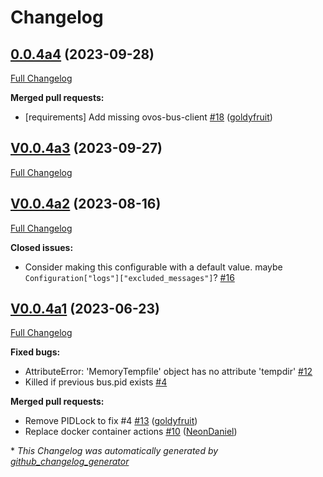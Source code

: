 # Changelog

## [0.0.4a4](https://github.com/OpenVoiceOS/ovos-messagebus/tree/0.0.4a4) (2023-09-28)

[Full Changelog](https://github.com/OpenVoiceOS/ovos-messagebus/compare/V0.0.4a3...0.0.4a4)

**Merged pull requests:**

- \[requirements\] Add missing ovos-bus-client [\#18](https://github.com/OpenVoiceOS/ovos-messagebus/pull/18) ([goldyfruit](https://github.com/goldyfruit))

## [V0.0.4a3](https://github.com/OpenVoiceOS/ovos-messagebus/tree/V0.0.4a3) (2023-09-27)

[Full Changelog](https://github.com/OpenVoiceOS/ovos-messagebus/compare/V0.0.4a2...V0.0.4a3)

## [V0.0.4a2](https://github.com/OpenVoiceOS/ovos-messagebus/tree/V0.0.4a2) (2023-08-16)

[Full Changelog](https://github.com/OpenVoiceOS/ovos-messagebus/compare/V0.0.4a1...V0.0.4a2)

**Closed issues:**

- Consider making this configurable with a default value.  maybe `Configuration["logs"]["excluded_messages"]`? [\#16](https://github.com/OpenVoiceOS/ovos-messagebus/issues/16)

## [V0.0.4a1](https://github.com/OpenVoiceOS/ovos-messagebus/tree/V0.0.4a1) (2023-06-23)

[Full Changelog](https://github.com/OpenVoiceOS/ovos-messagebus/compare/V0.0.3...V0.0.4a1)

**Fixed bugs:**

- AttributeError: 'MemoryTempfile' object has no attribute 'tempdir' [\#12](https://github.com/OpenVoiceOS/ovos-messagebus/issues/12)
- Killed if previous bus.pid exists [\#4](https://github.com/OpenVoiceOS/ovos-messagebus/issues/4)

**Merged pull requests:**

- Remove PIDLock to fix \#4 [\#13](https://github.com/OpenVoiceOS/ovos-messagebus/pull/13) ([goldyfruit](https://github.com/goldyfruit))
- Replace docker container actions [\#10](https://github.com/OpenVoiceOS/ovos-messagebus/pull/10) ([NeonDaniel](https://github.com/NeonDaniel))



\* *This Changelog was automatically generated by [github_changelog_generator](https://github.com/github-changelog-generator/github-changelog-generator)*
